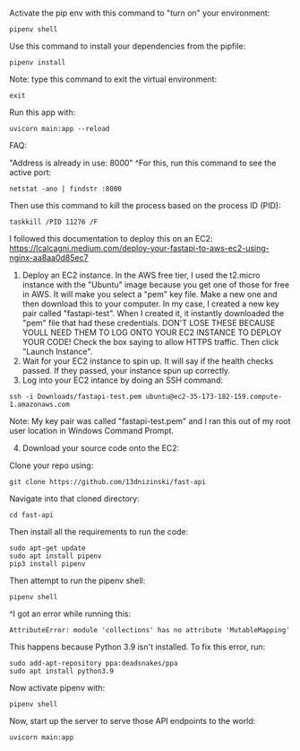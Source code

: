 
Activate the pip env with this command to "turn on" your environment:
```
pipenv shell
```
Use this command to install your dependencies from the pipfile:
```
pipenv install
```

Note: type this command to exit the virtual environment:
```
exit
```

Run this app with:
```
uvicorn main:app --reload
```


FAQ:

"Address is already in use: 8000"
^For this, run this command to see the active port:
```
netstat -ano | findstr :8000
```

Then use this command to kill the process based on the process ID (PID):
```
taskkill /PID 11276 /F
```

I followed this documentation to deploy this on an EC2:
https://lcalcagni.medium.com/deploy-your-fastapi-to-aws-ec2-using-nginx-aa8aa0d85ec7

1. Deploy an EC2 instance. In the AWS free tier, I used the t2.micro instance with the "Ubuntu" image because you get one of those for free in AWS. It will make you select a "pem" key file. Make a new one and then download this to your computer. In my case, I created a new key pair called "fastapi-test". When I created it, it instantly downloaded the "pem" file that had these credentials. DON'T LOSE THESE BECAUSE YOULL NEED THEM TO LOG ONTO YOUR EC2 INSTANCE TO DEPLOY YOUR CODE! Check the box saying to allow HTTPS traffic. Then click "Launch Instance".
2. Wait for your EC2 instance to spin up. It will say if the health checks passed. If they passed, your instance spun up correctly.
3. Log into your EC2 intance by doing an SSH command:
```
ssh -i Downloads/fastapi-test.pem ubuntu@ec2-35-173-182-159.compute-1.amazonaws.com
```
Note:
My key pair was called "fastapi-test.pem" and I ran this out of my root user location in Windows Command Prompt.

4. Download your source code onto the EC2:

Clone your repo using:
```
git clone https://github.com/13dnizinski/fast-api
```

Navigate into that cloned directory:
```
cd fast-api
```

Then install all the requirements to run the code:
```
sudo apt-get update
sudo apt install pipenv
pip3 install pipenv
```

Then attempt to run the pipenv shell:
```
pipenv shell
```
^I got an error while running this:
```
AttributeError: module 'collections' has no attribute 'MutableMapping'
```

This happens because Python 3.9 isn't installed. To fix this error, run:
```
sudo add-apt-repository ppa:deadsnakes/ppa
sudo apt install python3.9
```

Now activate pipenv with:
```
pipenv shell
```

Now, start up the server to serve those API endpoints to the world:
```
uvicorn main:app
```


